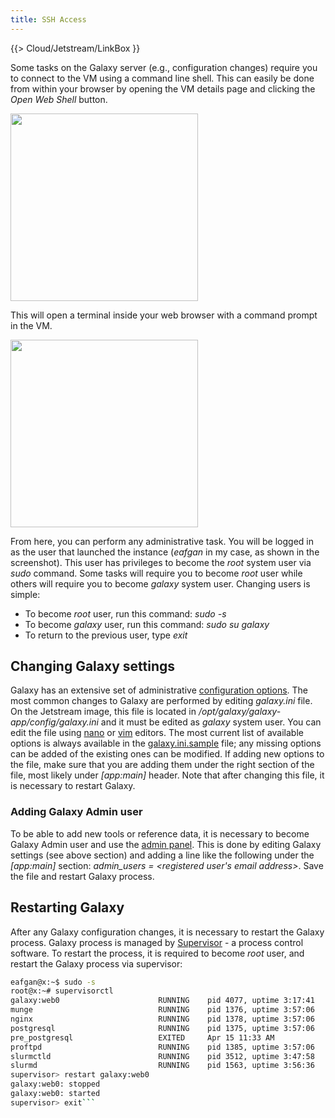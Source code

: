 ```yaml
---
title: SSH Access
---
```

{{> Cloud/Jetstream/LinkBox }}

<div class='right'></div>

Some tasks on the Galaxy server (e.g., configuration changes) require you to connect to the VM using a command line shell. This can easily be done from within your browser by opening the VM details page and clicking the *Open Web Shell* button. 

<img src="http://i.imgur.com/xYtIYoR.png" alt="" width=300 />

This will open a terminal inside your web browser with a command prompt in the VM.

<img src="http://i.imgur.com/0avr6go.png" alt="" width=300 />

From here, you can perform any administrative task. You will be logged in as the user that launched the instance (*eafgan* in my case, as shown in the screenshot). This user has privileges to become the *root* system user via *sudo* command. Some tasks will require you to become *root* user while others will require you to become *galaxy* system user. Changing users is simple:

* To become *root* user, run this command: *sudo -s*
* To become *galaxy* user, run this command: *sudo su galaxy*
* To return to the previous user, type *exit*

## Changing Galaxy settings

Galaxy has an extensive set of administrative [configuration options](/src/admin/index.md). The most common changes to Galaxy are performed by editing *galaxy.ini* file. On the Jetstream image, this file is located in */opt/galaxy/galaxy-app/config/galaxy.ini* and it must be edited as *galaxy* system user. You can edit the file using [nano](http://www.howtogeek.com/howto/42980/the-beginners-guide-to-nano-the-linux-command-line-text-editor/) or [vim](https://www.linux.com/learn/vim-101-beginners-guide-vim) editors. The most current list of available options is always available in the [galaxy.ini.sample](https://github.com/galaxyproject/galaxy/blob/dev/config/galaxy.ini.sample) file; any missing options can be added of the existing ones can be modified. If adding new options to the file, make sure that you are adding them under the right section of the file, most likely under *[app:main]* header. Note that after changing this file, it is necessary to restart Galaxy.

### Adding Galaxy Admin user

To be able to add new tools or reference data, it is necessary to become Galaxy Admin user and use the [admin panel](/src/admin/index.md). This is done by editing Galaxy settings (see above section) and adding a line like the following under the *[app:main]* section: *admin_users = <registered user's email address>*. Save the file and restart Galaxy process.

## Restarting Galaxy

After any Galaxy configuration changes, it is necessary to restart the Galaxy process. Galaxy process is managed by [Supervisor](http://supervisord.org/index.html) - a process control software. To restart the process, it is required to become *root* user, and restart the Galaxy process via supervisor:

```bash
eafgan@x:~$ sudo -s
root@x:~# supervisorctl
galaxy:web0                      RUNNING    pid 4077, uptime 3:17:41
munge                            RUNNING    pid 1376, uptime 3:57:06
nginx                            RUNNING    pid 1378, uptime 3:57:06
postgresql                       RUNNING    pid 1375, uptime 3:57:06
pre_postgresql                   EXITED     Apr 15 11:33 AM
proftpd                          RUNNING    pid 1385, uptime 3:57:06
slurmctld                        RUNNING    pid 3512, uptime 3:47:58
slurmd                           RUNNING    pid 1563, uptime 3:56:36
supervisor> restart galaxy:web0
galaxy:web0: stopped
galaxy:web0: started
supervisor> exit```
